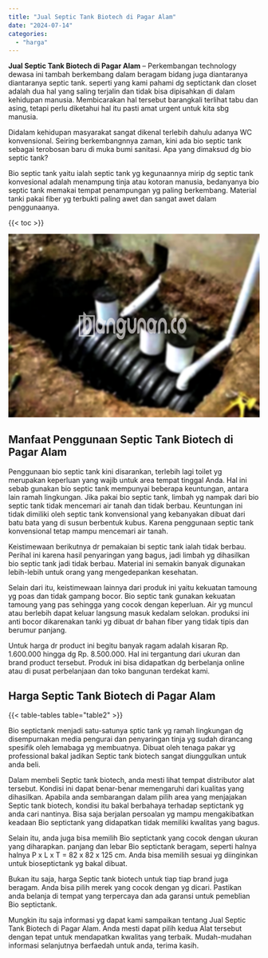```yaml
---
title: "Jual Septic Tank Biotech di Pagar Alam"
date: "2024-07-14"
categories: 
  - "harga"
---
```


**Jual Septic Tank Biotech di Pagar Alam** – Perkembangan technology dewasa ini tambah berkembang dalam beragam bidang juga diantaranya diantaranya septic tank. seperti yang kami pahami dg septictank dan closet adalah dua hal yang saling terjalin dan tidak bisa dipisahkan di dalam kehidupan manusia. Membicarakan hal tersebut barangkali terlihat tabu dan asing, tetapi perlu diketahui hal itu pasti amat urgent untuk kita sbg manusia.

Didalam kehidupan masyarakat sangat dikenal terlebih dahulu adanya WC konvensional. Seiring berkembangnnya zaman, kini ada bio septic tank sebagai terobosan baru di muka bumi sanitasi. Apa yang dimaksud dg bio septic tank?

Bio septic tank yaitu ialah septic tank yg kegunaannya mirip dg septic tank konvesional adalah menampung tinja atau kotoran manusia, bedanyanya bio septic tank memakai tempat penampungan yg paling berkembang. Material tanki pakai fiber yg terbukti paling awet dan sangat awet dalam penggunaanya.

{{< toc >}}

![Jual Septic Tank Biotech di Pagar Alam](/images/jual-bio-septictank-23.png)

## Manfaat Penggunaan Septic Tank Biotech di Pagar Alam

Penggunaan bio septic tank kini disarankan, terlebih lagi toilet yg merupakan keperluan yang wajib untuk area tempat tinggal Anda. Hal ini sebab gunakan bio septic tank mempunyai beberapa keuntungan, antara lain ramah lingkungan. Jika pakai bio septic tank, limbah yg nampak dari bio septic tank tidak mencemari air tanah dan tidak berbau. Keuntungan ini tidak dimiliki oleh septic tank konvensional yang kebanyakan dibuat dari batu bata yang di susun berbentuk kubus. Karena penggunaan septic tank konvensional tetap mampu mencemari air tanah.

Keistimewaan berikutnya dr pemakaian bi septic tank ialah tidak berbau. Perihal ini karena hasil penyaringan yang bagus, jadi limbah yg dihasilkan bio septic tank jadi tidak berbau. Material ini semakin banyak digunakan lebih-lebih untuk orang yang mengedepankan kesehatan.

Selain dari itu, keistimewaan lainnya dari produk ini yaitu kekuatan tamoung yg poas dan tidak gampang bocor. Bio septic tank gunakan kekuatan tamoung yang pas sehingga yang cocok dengan keperluan. Air yg muncul atau berlebih dapat keluar langsung masuk kedalam selokan. produksi ini anti bocor dikarenakan tanki yg dibuat dr bahan fiber yang tidak tipis dan berumur panjang.

Untuk harga dr product ini begitu banyak ragam adalah kisaran Rp. 1.600.000 hingga dg Rp. 8.500.000. Hal ini tergantung dari ukuran dan brand product tersebut. Produk ini bisa didapatkan dg berbelanja online atau di pusat perbelanjaan dan toko bangunan terdekat kami.

## Harga Septic Tank Biotech di Pagar Alam

{{< table-tables table="table2" >}}

Bio septictank menjadi satu-satunya sptic tank yg ramah lingkungan dg disempurnakan media pengurai dan penyaringan tinja yg sudah dirancang spesifik oleh lemabaga yg membuatnya. Dibuat oleh tenaga pakar yg professional bakal jadikan Septic tank biotech sangat diunggulkan untuk anda beli.

Dalam membeli Septic tank biotech, anda mesti lihat tempat distributor alat tersebut. Kondisi ini dapat benar-benar memengaruhi dari kualitas yang dihasilkan. Apabila anda sembarangan dalam pilih area yang menjajakan Septic tank biotech, kondisi itu bakal berbahaya terhadap septictank yg anda cari nantinya. Bisa saja berjalan persoalan yg mampu mengakibatkan keadaan Bio septictank yang didapatkan tidak memiliki kwalitas yang bagus.

Selain itu, anda juga bisa memilih Bio septictank yang cocok dengan ukuran yang diharapkan. panjang dan lebar Bio septictank beragam, seperti halnya halnya P x L x T = 82 x 82 x 125 cm. Anda bisa memilih sesuai yg diinginkan untuk bioseptictank yg bakal dibuat.

Bukan itu saja, harga Septic tank biotech untuk tiap tiap brand juga beragam. Anda bisa pilih merek yang cocok dengan yg dicari. Pastikan anda belanja di tempat yang terpercaya dan ada garansi untuk pemeblian Bio septictank.

Mungkin itu saja informasi yg dapat kami sampaikan tentang Jual Septic Tank Biotech di Pagar Alam. Anda mesti dapat pilih kedua Alat tersebut dengan tepat untuk mendapatkan kwalitas yang terbaik. Mudah-mudahan informasi selanjutnya berfaedah untuk anda, terima kasih.
